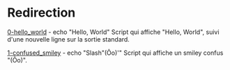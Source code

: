 # Redirection

[](./)
[0-hello_world](./0-hello_world) - echo "Hello, World"
Script qui affiche "Hello, World", suivi d'une nouvelle ligne sur la sortie standard.

[1-confused_smiley](./1-confused_smiley) - echo "Slash"(Ôo)'"
Script qui affiche un smiley confus "(Ôo)".
